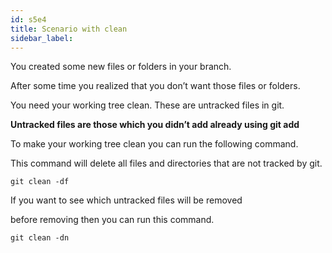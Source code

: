 ```yaml
---
id: s5e4
title: Scenario with clean
sidebar_label:
---
```



You created some new files or folders in your branch.

After some time you realized that you don’t want those files or folders.

You need your working tree clean. These are untracked files in git.


**Untracked files are those which you didn’t add already using git add**


To make your working tree clean you can run the following command.

This command will delete all files and directories that are not tracked by git.

`git clean -df`

If you want to see which untracked files will be removed

before removing then you can run this command.

`git clean -dn`
